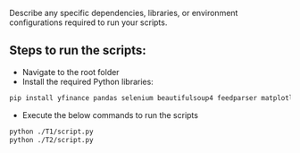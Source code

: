 Describe any specific dependencies, libraries, or environment configurations required to run your scripts.

## Steps to run the scripts:
- Navigate to the root folder
- Install the required Python libraries:

```bash
pip install yfinance pandas selenium beautifulsoup4 feedparser matplotlib seaborn
```

- Execute the below commands to run the scripts
```bash
python ./T1/script.py
python ./T2/script.py
```